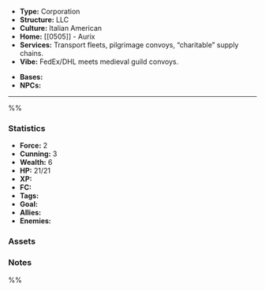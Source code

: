 - **Type:** Corporation
- **Structure:** LLC
- **Culture:** Italian American
- **Home:** [[0505]] - Aurix
- **Services:** Transport fleets, pilgrimage convoys, “charitable” supply chains.
- **Vibe:** FedEx/DHL meets medieval guild convoys.
* **Bases:** 
* **NPCs:** 
---
%%
### Statistics
* **Force:** 2
* **Cunning:** 3
* **Wealth:** 6
* **HP:** 21/21
* **XP:** 
* **FC:** 
* **Tags:**
* **Goal:**
* **Allies:** 
* **Enemies:** 
### Assets

### Notes
%%